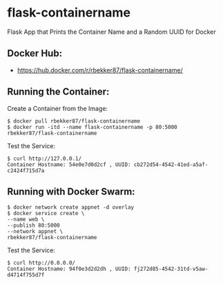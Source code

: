 # flask-containername
Flask App that Prints the Container Name and a Random UUID for Docker

## Docker Hub:
- https://hub.docker.com/r/rbekker87/flask-containername/

## Running the Container:

Create a Container from the Image:

```
$ docker pull rbekker87/flask-containername
$ docker run -itd --name flask-containername -p 80:5000 rbekker87/flask-containername
```

Test the Service:

```
$ curl http://127.0.0.1/
Container Hostname: 54e0e7d0d2cf , UUID: cb272d54-4542-41ed-a5af-c2424f715d7a
```

## Running with Docker Swarm:

```
$ docker network create appnet -d overlay
$ docker service create \
--name web \
--publish 80:5000
--network appnet \
rbekker87/flask-containername
```

Test the Service:

```
$ curl http://0.0.0.0/
Container Hostname: 94f0e3d2d2dh , UUID: fj272d85-4542-31td-v5aw-d4714f755d7f
```
